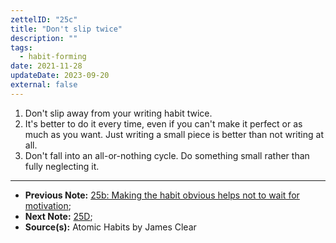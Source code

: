```yaml
---
zettelID: "25c"
title: "Don't slip twice"
description: ""
tags:
  - habit-forming
date: 2021-11-28
updateDate: 2023-09-20
external: false
---
```




1. Don't slip away from your writing habit twice.
2. It's better to do it every time, even if you can't make it perfect or as much as you want. Just writing a small piece is better than not writing at all.
3. Don't fall into an all-or-nothing cycle. Do something small rather than fully neglecting it.

---

- **Previous Note:** [25b: Making the habit obvious helps not to wait for motivation](/notes/25b/);
- **Next Note:** [25D](/notes/25d/);
- **Source(s):** Atomic Habits by James Clear
